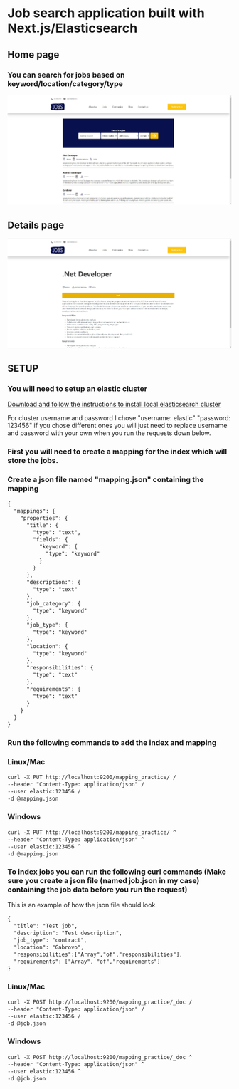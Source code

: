 # Job search application built with Next.js/Elasticsearch


## Home page 

### You can search for jobs based on keyword/location/category/type
![home-page](/public/readme/home-jobs-app.jpg)


## Details page

![details-page](/public/readme/jobs-app-details.jpg)


## SETUP

### You will need to setup an elastic cluster
[Download and follow the instructions to install local elasticsearch cluster](https://www.elastic.co/downloads/elasticsearch "Elasticsearch website download page")

For cluster username and password I chose "username: elastic" "password: 123456"
if you chose different ones you will just need to replace username and password with your own when you run the requests down below.

### First you will need to create a mapping for the index which will store the jobs.

### Create a json file named "mapping.json" containing the mapping
```
{
  "mappings": {
    "properties": {
      "title": {
        "type": "text",
        "fields": {
          "keyword": {
            "type": "keyword"
          }
        }
      },
      "description:": {
        "type": "text"
      },
      "job_category": {
        "type": "keyword"
      },
      "job_type": {
        "type": "keyword"
      },
      "location": {
        "type": "keyword"
      },
      "responsibilities": {
        "type": "text"
      },
      "requirements": {
        "type": "text"
      }
    }
  }
}
```

### Run the following commands to add the index and mapping

### Linux/Mac
```
curl -X PUT http://localhost:9200/mapping_practice/ /
--header "Content-Type: application/json" /
--user elastic:123456 /
-d @mapping.json
```

### Windows
```
curl -X PUT http://localhost:9200/mapping_practice/ ^
--header "Content-Type: application/json" ^
--user elastic:123456 ^
-d @mapping.json
```
### To index jobs you can run the following curl commands (Make sure you create a json file (named job.json in my case) containing the job data before you run the request)

This is an example of how the json file should look.
```
{
  "title": "Test job",
  "description": "Test description",
  "job_type": "contract",
  "location": "Gabrovo",
  "responsibilities":["Array","of","responsibilities"],
  "requirements": ["Array", "of","requirements"]
}
```

### Linux/Mac
```
curl -X POST http://localhost:9200/mapping_practice/_doc /
--header "Content-Type: application/json" /
--user elastic:123456 /
-d @job.json
```

### Windows
```
curl -X POST http://localhost:9200/mapping_practice/_doc ^
--header "Content-Type: application/json" ^
--user elastic:123456 ^
-d @job.json
```